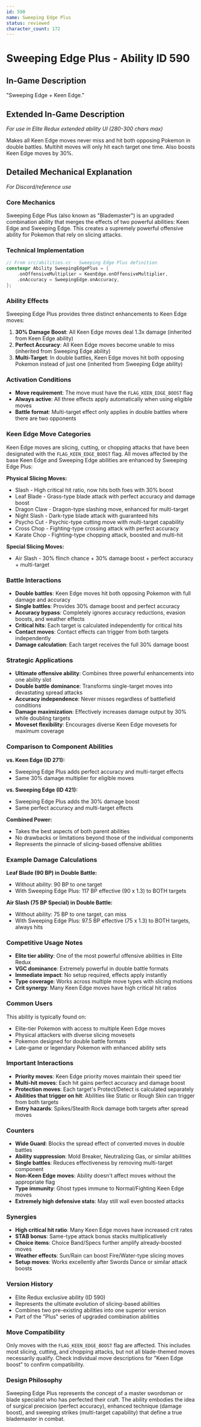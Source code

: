 ```yaml
---
id: 590
name: Sweeping Edge Plus
status: reviewed
character_count: 172
---
```


# Sweeping Edge Plus - Ability ID 590

## In-Game Description
"Sweeping Edge + Keen Edge."

## Extended In-Game Description
*For use in Elite Redux extended ability UI (280-300 chars max)*

Makes all Keen Edge moves never miss and hit both opposing Pokemon in double battles. Multihit moves will only hit each target one time. Also boosts Keen Edge moves by 30%.

## Detailed Mechanical Explanation
*For Discord/reference use*

### Core Mechanics
Sweeping Edge Plus (also known as "Blademaster") is an upgraded combination ability that merges the effects of two powerful abilities: Keen Edge and Sweeping Edge. This creates a supremely powerful offensive ability for Pokemon that rely on slicing attacks.

### Technical Implementation
```cpp
// From src/abilities.cc - Sweeping Edge Plus definition
constexpr Ability SweepingEdgePlus = {
    .onOffensiveMultiplier = KeenEdge.onOffensiveMultiplier,
    .onAccuracy = SweepingEdge.onAccuracy,
};
```

### Ability Effects
Sweeping Edge Plus provides three distinct enhancements to Keen Edge moves:

1. **30% Damage Boost**: All Keen Edge moves deal 1.3x damage (inherited from Keen Edge ability)
2. **Perfect Accuracy**: All Keen Edge moves become unable to miss (inherited from Sweeping Edge ability)
3. **Multi-Target**: In double battles, Keen Edge moves hit both opposing Pokemon instead of just one (inherited from Sweeping Edge ability)

### Activation Conditions
- **Move requirement**: The move must have the `FLAG_KEEN_EDGE_BOOST` flag
- **Always active**: All three effects apply automatically when using eligible moves
- **Battle format**: Multi-target effect only applies in double battles where there are two opponents

### Keen Edge Move Categories
Keen Edge moves are slicing, cutting, or chopping attacks that have been designated with the `FLAG_KEEN_EDGE_BOOST` flag. All moves affected by the base Keen Edge and Sweeping Edge abilities are enhanced by Sweeping Edge Plus:

**Physical Slicing Moves:**
- Slash - High critical hit ratio, now hits both foes with 30% boost
- Leaf Blade - Grass-type blade attack with perfect accuracy and damage boost
- Dragon Claw - Dragon-type slashing move, enhanced for multi-target
- Night Slash - Dark-type blade attack with guaranteed hits
- Psycho Cut - Psychic-type cutting move with multi-target capability
- Cross Chop - Fighting-type crossing attack with perfect accuracy
- Karate Chop - Fighting-type chopping attack, boosted and multi-hit

**Special Slicing Moves:**
- Air Slash - 30% flinch chance + 30% damage boost + perfect accuracy + multi-target

### Battle Interactions
- **Double battles**: Keen Edge moves hit both opposing Pokemon with full damage and accuracy
- **Single battles**: Provides 30% damage boost and perfect accuracy
- **Accuracy bypass**: Completely ignores accuracy reductions, evasion boosts, and weather effects
- **Critical hits**: Each target is calculated independently for critical hits
- **Contact moves**: Contact effects can trigger from both targets independently
- **Damage calculation**: Each target receives the full 30% damage boost

### Strategic Applications
- **Ultimate offensive ability**: Combines three powerful enhancements into one ability slot
- **Double battle dominance**: Transforms single-target moves into devastating spread attacks
- **Accuracy independence**: Never misses regardless of battlefield conditions
- **Damage maximization**: Effectively increases damage output by 30% while doubling targets
- **Moveset flexibility**: Encourages diverse Keen Edge movesets for maximum coverage

### Comparison to Component Abilities
**vs. Keen Edge (ID 271):**
- Sweeping Edge Plus adds perfect accuracy and multi-target effects
- Same 30% damage multiplier for eligible moves

**vs. Sweeping Edge (ID 421):**
- Sweeping Edge Plus adds the 30% damage boost
- Same perfect accuracy and multi-target effects

**Combined Power:**
- Takes the best aspects of both parent abilities
- No drawbacks or limitations beyond those of the individual components
- Represents the pinnacle of slicing-based offensive abilities

### Example Damage Calculations
**Leaf Blade (90 BP) in Double Battle:**
- Without ability: 90 BP to one target
- With Sweeping Edge Plus: 117 BP effective (90 x 1.3) to BOTH targets

**Air Slash (75 BP Special) in Double Battle:**
- Without ability: 75 BP to one target, can miss
- With Sweeping Edge Plus: 97.5 BP effective (75 x 1.3) to BOTH targets, always hits

### Competitive Usage Notes
- **Elite tier ability**: One of the most powerful offensive abilities in Elite Redux
- **VGC dominance**: Extremely powerful in double battle formats
- **Immediate impact**: No setup required, effects apply instantly
- **Type coverage**: Works across multiple move types with slicing motions
- **Crit synergy**: Many Keen Edge moves have high critical hit ratios

### Common Users
This ability is typically found on:
- Elite-tier Pokemon with access to multiple Keen Edge moves
- Physical attackers with diverse slicing movesets
- Pokemon designed for double battle formats
- Late-game or legendary Pokemon with enhanced ability sets

### Important Interactions
- **Priority moves**: Keen Edge priority moves maintain their speed tier
- **Multi-hit moves**: Each hit gains perfect accuracy and damage boost
- **Protection moves**: Each target's Protect/Detect is calculated separately
- **Abilities that trigger on hit**: Abilities like Static or Rough Skin can trigger from both targets
- **Entry hazards**: Spikes/Stealth Rock damage both targets after spread moves

### Counters
- **Wide Guard**: Blocks the spread effect of converted moves in double battles
- **Ability suppression**: Mold Breaker, Neutralizing Gas, or similar abilities
- **Single battles**: Reduces effectiveness by removing multi-target component
- **Non-Keen Edge moves**: Ability doesn't affect moves without the appropriate flag
- **Type immunity**: Ghost types immune to Normal/Fighting Keen Edge moves
- **Extremely high defensive stats**: May still wall even boosted attacks

### Synergies
- **High critical hit ratio**: Many Keen Edge moves have increased crit rates
- **STAB bonus**: Same-type attack bonus stacks multiplicatively
- **Choice items**: Choice Band/Specs further amplify already-boosted moves
- **Weather effects**: Sun/Rain can boost Fire/Water-type slicing moves
- **Setup moves**: Works excellently after Swords Dance or similar attack boosts

### Version History
- Elite Redux exclusive ability (ID 590)
- Represents the ultimate evolution of slicing-based abilities
- Combines two pre-existing abilities into one superior version
- Part of the "Plus" series of upgraded combination abilities

### Move Compatibility
Only moves with the `FLAG_KEEN_EDGE_BOOST` flag are affected. This includes most slicing, cutting, and chopping attacks, but not all blade-themed moves necessarily qualify. Check individual move descriptions for "Keen Edge boost" to confirm compatibility.

### Design Philosophy
Sweeping Edge Plus represents the concept of a master swordsman or blade specialist who has perfected their craft. The ability embodies the idea of surgical precision (perfect accuracy), enhanced technique (damage boost), and sweeping strikes (multi-target capability) that define a true blademaster in combat.